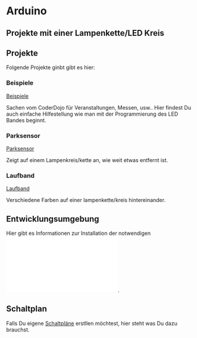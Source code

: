 ﻿# Arduino
## Projekte mit einer Lampenkette/LED Kreis

## Projekte

Folgende Projekte ginbt gibt es hier:

### Beispiele
[Beispiele](./Beispiele/)


Sachen vom CoderDojo für Veranstaltungen, Messen, usw.. Hier findest Du auch einfache Hilfestellung wie man mit der Programmierung des LED Bandes beginnt.

### Parksensor 

[Parksensor](./Parksensor/)

Zeigt auf einem Lampenkreis/kette an, wie weit etwas entfernt ist.

### Laufband

[Laufband](./Laufband/)

Verschiedene Farben auf einer lampenkette/kreis hintereinander.

## Entwicklungsumgebung

Hier gibt es Informationen zur Installation der notwendigen ![Entwicklungsumgebung](./Entwicklungsumgebung.md).

## Schaltplan

Falls Du eigene [Schaltpläne](./Readme_Schaltplan.md) erstllen möchtest, hier steht was Du dazu brauchst.

